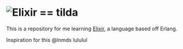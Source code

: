 # ![Elixir == tilda](https://i-posted.theworstme.me/5dcec9.png)

This is a repository for me learning [Elixir](https://elixir-lang.org), a language based off Erlang.

Inspiration for this @lnmds lululul
